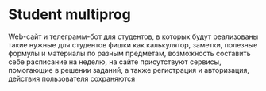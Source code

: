 # Student multiprog
Web-сайт и телеграмм-бот для студентов, в которых будут реализованы такие нужные для студентов фишки как калькулятор, заметки, полезные формулы и материалы по разным предметам, возможность составить себе расписание на неделю, на сайте присутствуют сервисы, помогающие в решении заданий, а также регистрация и авторизация, действия пользователя сохраняются
